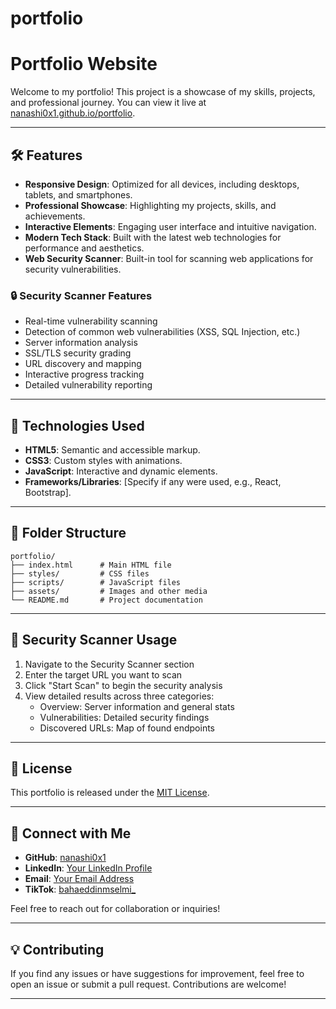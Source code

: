 # portfolio
# Portfolio Website

Welcome to my portfolio! This project is a showcase of my skills, projects, and professional journey. You can view it live at [nanashi0x1.github.io/portfolio](https://nanashi0x1.github.io/portfolio/).

---

## 🛠️ Features
- **Responsive Design**: Optimized for all devices, including desktops, tablets, and smartphones.
- **Professional Showcase**: Highlighting my projects, skills, and achievements.
- **Interactive Elements**: Engaging user interface and intuitive navigation.
- **Modern Tech Stack**: Built with the latest web technologies for performance and aesthetics.
- **Web Security Scanner**: Built-in tool for scanning web applications for security vulnerabilities.

### 🔒 Security Scanner Features
- Real-time vulnerability scanning
- Detection of common web vulnerabilities (XSS, SQL Injection, etc.)
- Server information analysis
- SSL/TLS security grading
- URL discovery and mapping
- Interactive progress tracking
- Detailed vulnerability reporting

---

## 🚀 Technologies Used
- **HTML5**: Semantic and accessible markup.
- **CSS3**: Custom styles with animations.
- **JavaScript**: Interactive and dynamic elements.
- **Frameworks/Libraries**: [Specify if any were used, e.g., React, Bootstrap].

---

## 📂 Folder Structure
```plaintext
portfolio/
├── index.html      # Main HTML file
├── styles/         # CSS files
├── scripts/        # JavaScript files
├── assets/         # Images and other media
└── README.md       # Project documentation
```

---

## 🔧 Security Scanner Usage
1. Navigate to the Security Scanner section
2. Enter the target URL you want to scan
3. Click "Start Scan" to begin the security analysis
4. View detailed results across three categories:
   - Overview: Server information and general stats
   - Vulnerabilities: Detailed security findings
   - Discovered URLs: Map of found endpoints

---

## 📄 License
This portfolio is released under the [MIT License](./LICENSE).

---

## 🙌 Connect with Me
- **GitHub**: [nanashi0x1](https://github.com/nanashi0x1)
- **LinkedIn**: [Your LinkedIn Profile](#)
- **Email**: [Your Email Address](mailto:#)
- **TikTok**: [bahaeddinmselmi_](https://www.tiktok.com/@bahaeddinmselmi_)

Feel free to reach out for collaboration or inquiries!

---

## 💡 Contributing
If you find any issues or have suggestions for improvement, feel free to open an issue or submit a pull request. Contributions are welcome!

---

